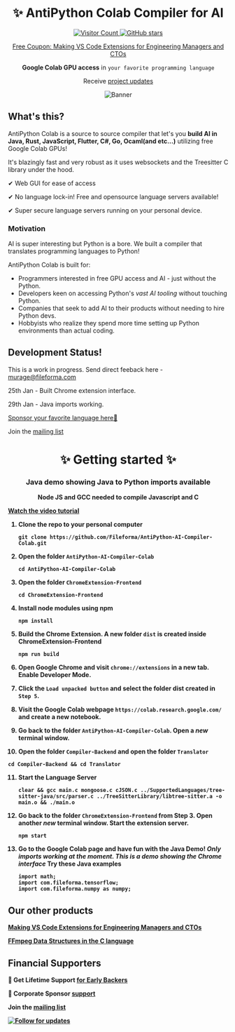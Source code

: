 <div align="center">
<h1>✨ AntiPython Colab Compiler for AI</h1>
  
<a href="https://github.com/Fileforma/AntiPython-AI-Club/" target="_blank" title="GitHub stars">
<img src = "https://api.visitorbadge.io/api/daily?path=https%3A%2F%2Fgithub.com%2FFileforma%2FAntiPython-AI-Compiler-Colab&label=Online%20Visitors&countColor=%23263759&style=flat-square"
 alt="Visitor Count" />
<img src="https://img.shields.io/github/stars/Fileforma" alt="GitHub stars"/>

Free Coupon: [Making VS Code Extensions for Engineering Managers and CTOs](https://www.udemy.com/course/vscode-extensions/?couponCode=ANTIPYTHON-COLAB)

</a>

**Google Colab GPU access** in `your favorite programming language`

Receive [project updates](https://antipythonai.substack.com/)


<img src="https://res.cloudinary.com/dcrelr5e7/image/upload/v1706581854/Virtual_Assistant_Promotion_of_Services_Facebook_Cover_Photo_kxqr4d.png" alt="Banner"/>

</div>


## What's this?
AntiPython Colab is a source to source compiler that let's you **build AI in Java, Rust, JavaScript, Flutter, C#, Go, Ocaml(and etc...)** utilizing free Google Colab GPUs!

It's blazingly fast and very robust as it uses websockets and the Treesitter C library under the hood.

✔ Web GUI for ease of access

✔ No language lock-in! Free and opensource language servers available!

✔ Super secure language servers running on your personal device.


### Motivation
AI is super interesting but Python is a bore. We built a compiler that translates programming languages to Python!

AntiPython Colab is built for:

-   Programmers interested in free GPU access and AI - just without the Python.
-   Developers keen on accessing Python's *vast AI tooling* without touching Python. 
-   Companies that seek to add AI to their products without needing to hire Python devs.
-   Hobbyists who realize they spend more time setting up Python environments than actual coding.

## Development Status!
This is a work in progress. Send direct feeback here - murage@fileforma.com

25th Jan - Built Chrome extension interface.

29th Jan - Java imports working. 

[Sponsor your favorite language here🙏](https://opencollective.com/fileforma)

Join the [mailing list](https://antipythonai.substack.com/)

<div align="center">
<h1>✨ Getting started ✨</h1>
<h3>Java demo showing Java to Python imports available</h3>
<p> <b>Node JS and GCC<b> needed to compile Javascript and C</p>
</div>
  
[Watch the video tutorial](https://youtu.be/mmfHCCA0IHE)

1. Clone the repo to your personal computer
   ```
   git clone https://github.com/Fileforma/AntiPython-AI-Compiler-Colab.git
   ```
2. Open the folder `AntiPython-AI-Compiler-Colab`
   ```
   cd AntiPython-AI-Compiler-Colab
   ```

3. Open the folder `ChromeExtension-Frontend`
   ```
   cd ChromeExtension-Frontend
   ```
4. Install node modules using npm
   ```
   npm install
   ```
5. Build the Chrome Extension. A new folder `dist` is created inside **ChromeExtension-Frontend**
   ```
   npm run build
   ```
6. Open Google Chrome and visit `chrome://extensions` in a new tab. Enable Developer Mode.
7. Click the `Load unpacked button` and select the folder **dist** created in `Step 5`.
8. Visit the Google Colab webpage `https://colab.research.google.com/` and create a new notebook.

9. Go back to the folder `AntiPython-AI-Compiler-Colab`. Open a *new* terminal window.
10. Open the folder `Compiler-Backend` and open the folder `Translator`
   ```
   cd Compiler-Backend && cd Translator
   ```
11. Start the Language Server
    ```
    clear && gcc main.c mongoose.c cJSON.c ../SupportedLanguages/tree-sitter-java/src/parser.c ../TreeSitterLibrary/libtree-sitter.a -o main.o && ./main.o
    ```
13. Go back to the folder `ChromeExtension-Frontend` from Step 3. Open another *new* terminal window. Start the extension server.
    ```
    npm start
    ```
14. Go to the Google Colab page and have fun with the Java Demo!
    *Only imports working at the moment. This is a demo showing the Chrome interface*
    Try these Java examples
    ```
    import math;
    import com.fileforma.tensorflow;
    import com.fileforma.numpy as numpy;
    ```

## Our other products
[Making VS Code Extensions for Engineering Managers and CTOs](https://www.udemy.com/course/vscode-extensions)

[FFmpeg Data Structures in the C language](https://www.udemy.com/course/part-1-video-coding-with-ffmpeg-and-c-in-replit-online-ide)  



## Financial Supporters

🙏 Get Lifetime Support [for Early Backers](https://opencollective.com/fileforma)

🏢 Corporate Sponsor [support](https://opencollective.com/fileforma)

Join the [mailing list](https://antipythonai.substack.com/)


[<img src="https://img.shields.io/twitter/follow/murage_kibicho" alt="Follow for updates"/>](https://twitter.com/murage_kibicho)


